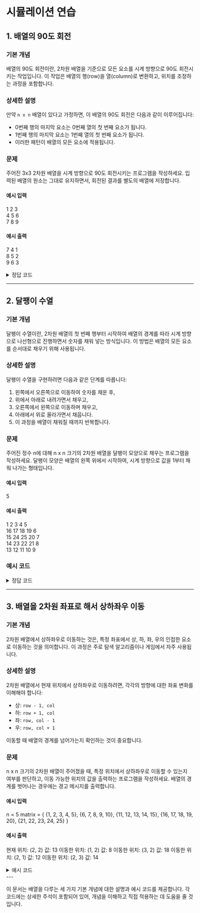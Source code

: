 
# 시뮬레이션 연습

## 1. 배열의 90도 회전

### 기본 개념
배열의 90도 회전이란, 2차원 배열을 기준으로 모든 요소를 시계 방향으로 90도 회전시키는 작업입니다. 이 작업은 배열의 행(row)을 열(column)로 변환하고, 위치를 조정하는 과정을 포함합니다.

### 상세한 설명
만약 `n x n` 배열이 있다고 가정하면, 이 배열의 90도 회전은 다음과 같이 이루어집니다:
- 0번째 행의 마지막 요소는 0번째 열의 첫 번째 요소가 됩니다.
- 1번째 행의 마지막 요소는 1번째 열의 첫 번째 요소가 됩니다.
- 이러한 패턴이 배열의 모든 요소에 적용됩니다.

### 문제
주어진 3x3 2차원 배열을 시계 방향으로 90도 회전시키는 프로그램을 작성하세요.
입력된 배열의 원소는 그대로 유지하면서, 회전된 결과를 별도의 배열에 저장합니다.
#### 예시 입력
1 2 3<br>
4 5 6<br>
7 8 9<br>

#### 예시 출력
7 4 1<br>
8 5 2<br>
9 6 3<br>

<details>
<summary>정답 코드</summary>
  
```cpp
#include <iostream>
using namespace std;



// 3x3 크기의 행렬을 전역 변수로 선언
int matrix[3][3] = {
    {1, 2, 3},
    {4, 5, 6},
    {7, 8, 9}
};

// 결과를 저장할 회전된 행렬
int rotatedMatrix[3][3];

// 2차원 배열을 시계 방향으로 90도 회전시키는 함수
void rotate90(int n) {
    // 원래 배열의 각 요소를 회전된 배열의 적절한 위치로 이동
    for (int i = 0; i < n; i++) {
        for (int j = 0; j < n; j++) {
            // 회전된 배열의 요소는 원래 배열의 (i, j)에서 (j, n-1-i)로 이동
            rotatedMatrix[j][n - 1 - i] = matrix[i][j];
        }
    }
}

int main() {
    // 기존 배열 출력
    cout << "Original Matrix:" << endl;
    for (int i = 0; i < 3; i++) {
        for (int j = 0; j < 3; j++) {
            cout << matrix[i][j] << " ";
        }
        cout << endl;
    }

    // 90도 회전을 수행하는 함수 호출
    rotate90(3);

    // 회전된 배열 출력
    cout << "Rotated Matrix (90 degrees clockwise):" << endl;
    for (int i = 0; i < 3; i++) {
        for (int j = 0; j < 3; j++) {
            cout << rotatedMatrix[i][j] << " ";
        }
        cout << endl;
    }

    return 0;
}
```

### 코드 설명
이 코드에서는 `rotate90` 함수가 2차원 배열을 입력받아 시계 방향으로 90도 회전된 새로운 2차원 배열을 반환합니다. 이 함수는 원본 배열의 각 요소를 새로운 위치로 이동시켜 회전을 구현합니다. `main` 함수에서는 예제 배열을 만들어 회전된 결과를 출력합니다.
</details>

---

## 2. 달팽이 수열

### 기본 개념
달팽이 수열이란, 2차원 배열의 첫 번째 행부터 시작하여 배열의 경계를 따라 시계 방향으로 나선형으로 진행하면서 숫자를 채워 넣는 방식입니다. 이 방법은 배열의 모든 요소를 순서대로 채우기 위해 사용됩니다.

### 상세한 설명
달팽이 수열을 구현하려면 다음과 같은 단계를 따릅니다:
1. 왼쪽에서 오른쪽으로 이동하여 숫자를 채운 후,
2. 위에서 아래로 내려가면서 채우고,
3. 오른쪽에서 왼쪽으로 이동하며 채우고,
4. 아래에서 위로 올라가면서 채웁니다.
5. 이 과정을 배열이 채워질 때까지 반복합니다.

### 문제
주어진 정수 n에 대해 n x n 크기의 2차원 배열을 달팽이 모양으로 채우는 프로그램을 작성하세요.
달팽이 모양은 배열의 왼쪽 위에서 시작하여, 시계 방향으로 값을 1부터 채워 나가는 형태입니다.

#### 예시 입력
5

#### 예시 출력
1  2  3  4  5<br>
16 17 18 19 6<br>
15 24 25 20 7<br>
14 23 22 21 8<br>
13 12 11 10 9
### 예시 코드

<details>
<summary>정답 코드</summary>
  
```cpp
#include <iostream>
using namespace std;

// 문제의 정의:


// 예시 입력:
// n = 5

// 예시 출력:
// 1  2  3  4  5
// 16 17 18 19 6
// 15 24 25 20 7
// 14 23 22 21 8
// 13 12 11 10 9

// n x n 크기의 달팽이 수열을 생성하는 함수
void generateSnailMatrix(int n, int matrix[5][5]) {
    int num = 1;  // 배열에 채울 숫자
    int top = 0, bottom = n - 1;  // 상하 경계
    int left = 0, right = n - 1;  // 좌우 경계

    while (num <= n * n) {
        // 왼쪽에서 오른쪽으로 채우기
        for (int i = left; i <= right; i++) {
            matrix[top][i] = num++;
        }
        top++;

        // 위에서 아래로 채우기
        for (int i = top; i <= bottom; i++) {
            matrix[i][right] = num++;
        }
        right--;

        // 오른쪽에서 왼쪽으로 채우기
        for (int i = right; i >= left; i--) {
            matrix[bottom][i] = num++;
        }
        bottom--;

        // 아래에서 위로 채우기
        for (int i = bottom; i >= top; i--) {
            matrix[i][left] = num++;
        }
        left++;
    }
}

int main() {
    int n = 5;  // n의 값 설정
    int snailMatrix[5][5];  // n x n 크기의 2차원 배열 선언

    // 달팽이 수열 생성
    generateSnailMatrix(n, snailMatrix);

    // 달팽이 수열 출력
    cout << "Snail Matrix:" << endl;
    for (int i = 0; i < n; i++) {
        for (int j = 0; j < n; j++) {
            cout << snailMatrix[i][j] << " ";
        }
        cout << endl;
    }

    return 0;
}

```

### 코드 설명
`generateSnailMatrix` 함수는 크기 `n x n`의 2차원 배열을 생성하고, 달팽이 수열 패턴으로 숫자를 채웁니다. 각 방향으로 숫자를 채운 후, 경계를 조정하면서 반복합니다. `main` 함수에서는 5x5 크기의 배열을 생성하고 그 결과를 출력합니다.

</details>


---

## 3. 배열을 2차원 좌표로 해서 상하좌우 이동

### 기본 개념
2차원 배열에서 상하좌우로 이동하는 것은, 특정 좌표에서 상, 하, 좌, 우의 인접한 요소로 이동하는 것을 의미합니다. 이 과정은 주로 탐색 알고리즘이나 게임에서 자주 사용됩니다.

### 상세한 설명
2차원 배열에서 현재 위치에서 상하좌우로 이동하려면, 각각의 방향에 대한 좌표 변화를 이해해야 합니다:
- 상: `row - 1, col`
- 하: `row + 1, col`
- 좌: `row, col - 1`
- 우: `row, col + 1`

이동할 때 배열의 경계를 넘어가는지 확인하는 것이 중요합니다.

### 문제
n x n 크기의 2차원 배열이 주어졌을 때, 특정 위치에서 상하좌우로 이동할 수 있는지 여부를 판단하고, 이동 가능한 위치의 값을 출력하는 프로그램을 작성하세요.
배열의 경계를 벗어나는 경우에는 경고 메시지를 출력합니다.

#### 예시 입력
n = 5
matrix = {
     {1, 2, 3, 4, 5},
     {6, 7, 8, 9, 10},
     {11, 12, 13, 14, 15},
     {16, 17, 18, 19, 20},
     {21, 22, 23, 24, 25}
 }

#### 예시 출력
현재 위치: (2, 2) 값: 13
이동한 위치: (1, 2) 값: 8
이동한 위치: (3, 2) 값: 18
이동한 위치: (2, 1) 값: 12
이동한 위치: (2, 3) 값: 14

<details>
<summary>예시 코드</summary>
  
### 예시 코드

```cpp
#include <iostream>
using namespace std;



// 예시 입력:

// 시작점: (2, 2)

// 예시 출력:
// 현재 위치: (2, 2) 값: 13
// 이동한 위치: (1, 2) 값: 8
// 이동한 위치: (3, 2) 값: 18
// 이동한 위치: (2, 1) 값: 12
// 이동한 위치: (2, 3) 값: 14

// 배열의 경계를 넘어가는지 확인하는 함수
bool isValidMove(int x, int y, int n) {
    return (x >= 0 && x < n && y >= 0 && y < n);
}

int main() {
    int n = 5; // 배열의 크기
    int matrix[5][5] = { // n x n 배열 초기화
        {1, 2, 3, 4, 5},
        {6, 7, 8, 9, 10},
        {11, 12, 13, 14, 15},
        {16, 17, 18, 19, 20},
        {21, 22, 23, 24, 25}
    };

    int startX = 2, startY = 2; // 시작점 (2, 2)
    int dx[] = {-1, 1, 0, 0}; // 상하좌우 이동을 위한 x 변화량
    int dy[] = {0, 0, -1, 1}; // 상하좌우 이동을 위한 y 변화량

    // 현재 위치와 값 출력
    cout << "현재 위치: (" << startX << ", " << startY << ") 값: " << matrix[startX][startY] << endl;

    // 상하좌우로 이동 가능 여부 확인 및 이동 후 위치와 값 출력
    for (int i = 0; i < 4; i++) {
        int newX = startX + dx[i];
        int newY = startY + dy[i];

        // 경계 내에 있는지 확인
        if (isValidMove(newX, newY, n)) {
            // 경계 내에 있으면 이동한 위치와 값을 출력
            cout << "이동한 위치: (" << newX << ", " << newY << ") 값: " << matrix[newX][newY] << endl;
        } else {
            // 경계를 벗어난 경우 경고 메시지 출력
            cout << "위치 (" << newX << ", " << newY << ")는 배열의 경계를 벗어남." << endl;
        }
    }

    return 0;
}

```



### 코드 설명
이 코드에서는 2차원 배열 내에서 상하좌우로 이동하는 방법을 구현했습니다. `isValidMove` 함수는 배열의 경계를 체크하여 유효한 이동인지 확인합니다. `main` 함수에서는 시작점에서 네 방향으로 이동을 시도하고, 그 결과를 출력합니다.

</details>
---

이 문서는 배열을 다루는 세 가지 기본 개념에 대한 설명과 예시 코드를 제공합니다. 각 코드에는 상세한 주석이 포함되어 있어, 개념을 이해하고 직접 적용하는 데 도움을 줄 것입니다.
